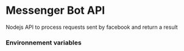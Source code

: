 # Messenger Bot API

Nodejs API to process requests sent by facebook and return a result

### Environnement variables

